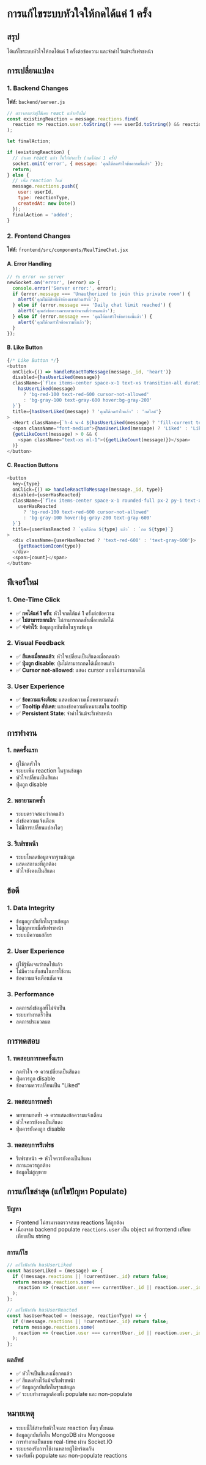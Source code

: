 # การแก้ไขระบบหัวใจให้กดได้แค่ 1 ครั้ง

## สรุป
ได้แก้ไขระบบหัวใจให้กดได้แค่ 1 ครั้งต่อข้อความ และจำค่าไว้แม้จะรีเฟรชหน้า

## การเปลี่ยนแปลง

### 1. Backend Changes

**ไฟล์:** `backend/server.js`

```javascript
// ตรวจสอบว่าผู้ใช้เคย react แล้วหรือไม่
const existingReaction = message.reactions.find(
  reaction => reaction.user.toString() === userId.toString() && reaction.type === reactionType
);

let finalAction;

if (existingReaction) {
  // ถ้าเคย react แล้ว ไม่ให้ทำอะไร (กดได้แค่ 1 ครั้ง)
  socket.emit('error', { message: 'คุณได้กดหัวใจข้อความนี้แล้ว' });
  return;
} else {
  // เพิ่ม reaction ใหม่
  message.reactions.push({
    user: userId,
    type: reactionType,
    createdAt: new Date()
  });
  finalAction = 'added';
}
```

### 2. Frontend Changes

**ไฟล์:** `frontend/src/components/RealTimeChat.jsx`

#### A. Error Handling
```javascript
// รับ error จาก server
newSocket.on('error', (error) => {
  console.error('Server error:', error);
  if (error.message === 'Unauthorized to join this private room') {
    alert('คุณไม่มีสิทธิ์เข้าห้องแชทส่วนตัวนี้');
  } else if (error.message === 'Daily chat limit reached') {
    alert('คุณส่งข้อความครบตามจำนวนที่กำหนดแล้ว');
  } else if (error.message === 'คุณได้กดหัวใจข้อความนี้แล้ว') {
    alert('คุณได้กดหัวใจข้อความนี้แล้ว');
  }
});
```

#### B. Like Button
```javascript
{/* Like Button */}
<button
  onClick={() => handleReactToMessage(message._id, 'heart')}
  disabled={hasUserLiked(message)}
  className={`flex items-center space-x-1 text-xs transition-all duration-200 rounded-full px-2 py-1 ${
    hasUserLiked(message) 
      ? 'bg-red-100 text-red-600 cursor-not-allowed' 
      : 'bg-gray-100 text-gray-600 hover:bg-gray-200'
  }`}
  title={hasUserLiked(message) ? 'คุณได้กดหัวใจแล้ว' : 'กดไลค์'}
>
  <Heart className={`h-4 w-4 ${hasUserLiked(message) ? 'fill-current text-red-600' : 'text-gray-600'}`} />
  <span className="font-medium">{hasUserLiked(message) ? 'Liked' : 'Like'}</span>
  {getLikeCount(message) > 0 && (
    <span className="text-xs ml-1">({getLikeCount(message)})</span>
  )}
</button>
```

#### C. Reaction Buttons
```javascript
<button
  key={type}
  onClick={() => handleReactToMessage(message._id, type)}
  disabled={userHasReacted}
  className={`flex items-center space-x-1 rounded-full px-2 py-1 text-xs transition-colors ${
    userHasReacted 
      ? 'bg-red-100 text-red-600 cursor-not-allowed' 
      : 'bg-gray-100 hover:bg-gray-200 text-gray-600'
  }`}
  title={userHasReacted ? `คุณได้กด ${type} แล้ว` : `กด ${type}`}
>
  <div className={userHasReacted ? 'text-red-600' : 'text-gray-600'}>
    {getReactionIcon(type)}
  </div>
  <span>{count}</span>
</button>
```

## ฟีเจอร์ใหม่

### 1. One-Time Click
- ✅ **กดได้แค่ 1 ครั้ง**: หัวใจกดได้แค่ 1 ครั้งต่อข้อความ
- ✅ **ไม่สามารถยกเลิก**: ไม่สามารถกดซ้ำเพื่อยกเลิกได้
- ✅ **จำค่าไว้**: ข้อมูลถูกบันทึกในฐานข้อมูล

### 2. Visual Feedback
- ✅ **สีแดงเมื่อกดแล้ว**: หัวใจเปลี่ยนเป็นสีแดงเมื่อกดแล้ว
- ✅ **ปุ่มถูก disable**: ปุ่มไม่สามารถกดได้เมื่อกดแล้ว
- ✅ **Cursor not-allowed**: แสดง cursor แบบไม่สามารถกดได้

### 3. User Experience
- ✅ **ข้อความแจ้งเตือน**: แสดงข้อความเมื่อพยายามกดซ้ำ
- ✅ **Tooltip อัปเดต**: แสดงข้อความที่เหมาะสมใน tooltip
- ✅ **Persistent State**: จำค่าไว้แม้จะรีเฟรชหน้า

## การทำงาน

### 1. กดครั้งแรก
- ผู้ใช้กดหัวใจ
- ระบบเพิ่ม reaction ในฐานข้อมูล
- หัวใจเปลี่ยนเป็นสีแดง
- ปุ่มถูก disable

### 2. พยายามกดซ้ำ
- ระบบตรวจสอบว่ากดแล้ว
- ส่งข้อความแจ้งเตือน
- ไม่มีการเปลี่ยนแปลงใดๆ

### 3. รีเฟรชหน้า
- ระบบโหลดข้อมูลจากฐานข้อมูล
- แสดงสถานะที่ถูกต้อง
- หัวใจยังคงเป็นสีแดง

## ข้อดี

### 1. Data Integrity
- ข้อมูลถูกบันทึกในฐานข้อมูล
- ไม่สูญหายเมื่อรีเฟรชหน้า
- ระบบมีความเสถียร

### 2. User Experience
- ผู้ใช้รู้ชัดเจนว่ากดไปแล้ว
- ไม่มีความสับสนในการใช้งาน
- ข้อความแจ้งเตือนชัดเจน

### 3. Performance
- ลดการส่งข้อมูลที่ไม่จำเป็น
- ระบบทำงานเร็วขึ้น
- ลดการประมวลผล

## การทดสอบ

### 1. ทดสอบการกดครั้งแรก
- กดหัวใจ → ควรเปลี่ยนเป็นสีแดง
- ปุ่มควรถูก disable
- ข้อความควรเปลี่ยนเป็น "Liked"

### 2. ทดสอบการกดซ้ำ
- พยายามกดซ้ำ → ควรแสดงข้อความแจ้งเตือน
- หัวใจควรยังคงเป็นสีแดง
- ปุ่มควรยังคงถูก disable

### 3. ทดสอบการรีเฟรช
- รีเฟรชหน้า → หัวใจควรยังคงเป็นสีแดง
- สถานะควรถูกต้อง
- ข้อมูลไม่สูญหาย

## การแก้ไขล่าสุด (แก้ไขปัญหา Populate)

### ปัญหา
- Frontend ไม่สามารถตรวจสอบ reactions ได้ถูกต้อง
- เนื่องจาก backend populate `reactions.user` เป็น object แต่ frontend เปรียบเทียบเป็น string

### การแก้ไข
```javascript
// แก้ไขฟังก์ชัน hasUserLiked
const hasUserLiked = (message) => {
  if (!message.reactions || !currentUser._id) return false;
  return message.reactions.some(
    reaction => (reaction.user === currentUser._id || reaction.user._id === currentUser._id) && reaction.type === 'heart'
  );
};

// แก้ไขฟังก์ชัน hasUserReacted
const hasUserReacted = (message, reactionType) => {
  if (!message.reactions || !currentUser._id) return false;
  return message.reactions.some(
    reaction => (reaction.user === currentUser._id || reaction.user._id === currentUser._id) && reaction.type === reactionType
  );
};
```

### ผลลัพธ์
- ✅ หัวใจเป็นสีแดงเมื่อกดแล้ว
- ✅ สีแดงค้างไว้แม้จะรีเฟรชหน้า
- ✅ ข้อมูลถูกบันทึกในฐานข้อมูล
- ✅ ระบบทำงานถูกต้องทั้ง populate และ non-populate

## หมายเหตุ
- ระบบนี้ใช้สำหรับหัวใจและ reaction อื่นๆ ทั้งหมด
- ข้อมูลถูกบันทึกใน MongoDB ผ่าน Mongoose
- การทำงานเป็นแบบ real-time ผ่าน Socket.IO
- ระบบรองรับการใช้งานหลายผู้ใช้พร้อมกัน
- รองรับทั้ง populate และ non-populate reactions
